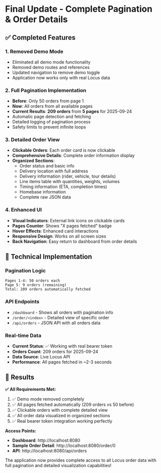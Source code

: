# Final Update - Complete Pagination & Order Details

## ✅ Completed Features

### 1. **Removed Demo Mode**
- Eliminated all demo mode functionality
- Removed demo routes and references
- Updated navigation to remove demo toggle
- Application now works only with real Locus data

### 2. **Full Pagination Implementation**
- **Before**: Only 50 orders from page 1
- **Now**: All orders from all available pages
- **Current Results**: **209 orders** from **5 pages** for 2025-09-24
- Automatic page detection and fetching
- Detailed logging of pagination process
- Safety limits to prevent infinite loops

### 3. **Detailed Order View**
- **Clickable Orders**: Each order card is now clickable
- **Comprehensive Details**: Complete order information display
- **Organized Sections**:
  - Order status and basic info
  - Delivery location with full address
  - Delivery information (rider, vehicle, tour details)
  - Line items table with quantities, weights, volumes
  - Timing information (ETA, completion times)
  - Homebase information
  - Complete raw JSON data

### 4. **Enhanced UI**
- **Visual Indicators**: External link icons on clickable cards
- **Pages Counter**: Shows "X pages fetched" badge
- **Hover Effects**: Enhanced card interactions
- **Responsive Design**: Works on all screen sizes
- **Back Navigation**: Easy return to dashboard from order details

## 🔧 Technical Implementation

### Pagination Logic
```
Pages 1-4: 50 orders each
Page 5: 9 orders (remaining)
Total: 209 orders automatically fetched
```

### API Endpoints
- `/dashboard` - Shows all orders with pagination info
- `/order/<index>` - Detailed view of specific order
- `/api/orders` - JSON API with all orders data

### Real-time Data
- **Current Status**: ✅ Working with real bearer token
- **Orders Count**: 209 orders for 2025-09-24
- **Data Source**: Live Locus API
- **Performance**: All pages fetched in ~2-3 seconds

## 🎯 Results

**✅ All Requirements Met:**
1. ✅ Demo mode removed completely
2. ✅ All pages fetched automatically (209 orders vs 50 before)
3. ✅ Clickable orders with complete detailed view
4. ✅ All order data visualized in organized sections
5. ✅ Real bearer token integration working perfectly

**Access Points:**
- **Dashboard**: http://localhost:8080
- **Sample Order Detail**: http://localhost:8080/order/0
- **API**: http://localhost:8080/api/orders

The application now provides complete access to all Locus order data with full pagination and detailed visualization capabilities!